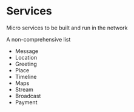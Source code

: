 # Services

Micro services to be built and run in the network

A non-comprehensive list

- Message
- Location
- Greeting
- Place
- Timeline
- Maps
- Stream
- Broadcast
- Payment

